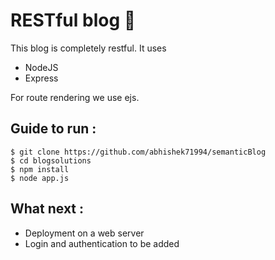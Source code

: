 # RESTful blog :rocket:

This blog is completely restful. It uses

* NodeJS
* Express

For route rendering we use ejs.

## Guide to run :

``` 
$ git clone https://github.com/abhishek71994/semanticBlog
$ cd blogsolutions
$ npm install
$ node app.js
```
## What next :

* Deployment on a web server
* Login and authentication to be added